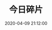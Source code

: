 ---
layout: post
title: "今日碎片"
date: 2020-04-09 21:12:00
description: 2020-04-09
comments: false
tags: 
 - 每日碎片
---